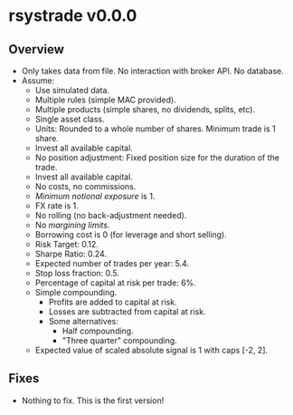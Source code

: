 # rsystrade v0.0.0

## Overview

-   Only takes data from file. No interaction with broker API. No database.
-   Assume:
    -   Use simulated data.
    -   Multiple rules (simple MAC provided).
    -   Multiple products (simple shares, no dividends, splits, etc).
    -   Single asset class.
    -   Units: Rounded to a whole number of shares. Minimum trade is 1 share.
    -   Invest all available capital.
    -   No position adjustment: Fixed position size for the duration of the 
        trade.
    -   Invest all available capital.
    -   No costs, no commissions.
    -   *Minimum notional exposure* is 1.
    -   FX rate is 1.
    -   No rolling (no back-adjustment needed).
    -   No *margining limits*.
    -   Borrowing cost is 0 (for leverage and short selling).
    -   Risk Target: 0.12.
    -   Sharpe Ratio: 0.24.
    -   Expected number of trades per year: 5.4.
    -   Stop loss fraction: 0.5.
    -   Percentage of capital at risk per trade: 6%.
    -   Simple compounding.
        -   Profits are added to capital at risk.
        -   Losses are subtracted from capital at risk.
        -   Some alternatives:
            -   Half compounding.
            -   "Three quarter" compounding.
    -   Expected value of scaled absolute signal is 1 with caps [-2, 2].

## Fixes

-   Nothing to fix. This is the first version!
